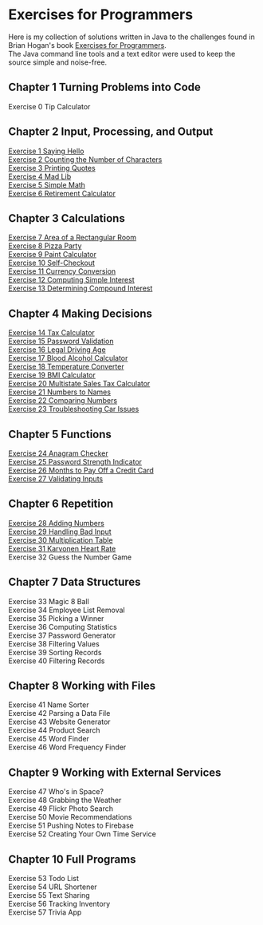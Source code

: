 # Exercises for Programmers
Here is my collection of solutions written in Java to the challenges found in Brian Hogan's book [Exercises for Programmers](https://pragprog.com/book/bhwb/exercises-for-programmers).  
The Java command line tools and a text editor were used to keep the source simple and noise-free.

## Chapter 1 Turning Problems into Code
Exercise 0 Tip Calculator
## Chapter 2 Input, Processing, and Output
[Exercise 1 Saying Hello](https://github.com/jamesdschmidt/exercises-for-programmers/tree/master/chapter-02/exercise-01-saying-hello)  
[Exercise 2 Counting the Number of Characters](https://github.com/jamesdschmidt/exercises-for-programmers/tree/master/chapter-02/exercise-02-counting-characters)  
[Exercise 3 Printing Quotes](https://github.com/jamesdschmidt/exercises-for-programmers/tree/master/chapter-02/exercise-03-printing-quotes)  
[Exercise 4 Mad Lib](https://github.com/jamesdschmidt/exercises-for-programmers/tree/master/chapter-02/exercise-04-mad-lib)  
[Exercise 5 Simple Math](https://github.com/jamesdschmidt/exercises-for-programmers/tree/master/chapter-02/exercise-05-simple-math)  
[Exercise 6 Retirement Calculator](https://github.com/jamesdschmidt/exercises-for-programmers/tree/master/chapter-02/exercise-06-retirement-calculator)
## Chapter 3 Calculations
[Exercise 7 Area of a Rectangular Room](https://github.com/jamesdschmidt/exercises-for-programmers/tree/master/chapter-03/exercise-07-area-of-a-rectangular-room)  
[Exercise 8 Pizza Party](https://github.com/jamesdschmidt/exercises-for-programmers/tree/master/chapter-03/exercise-08-pizza-party)  
[Exercise 9 Paint Calculator](https://github.com/jamesdschmidt/exercises-for-programmers/tree/master/chapter-03/exercise-09-paint-calculator)  
[Exercise 10 Self-Checkout](https://github.com/jamesdschmidt/exercises-for-programmers/tree/master/chapter-03/exercise-10-self-checkout)  
[Exercise 11 Currency Conversion](https://github.com/jamesdschmidt/exercises-for-programmers/tree/master/chapter-03/exercise-11-currency-conversion)  
[Exercise 12 Computing Simple Interest](https://github.com/jamesdschmidt/exercises-for-programmers/tree/master/chapter-03/exercise-12-computing-simple-interest)  
[Exercise 13 Determining Compound Interest](https://github.com/jamesdschmidt/exercises-for-programmers/tree/master/chapter-03/exercise-13-determining-compound-interest)
## Chapter 4 Making Decisions
[Exercise 14 Tax Calculator](https://github.com/jamesdschmidt/exercises-for-programmers/tree/master/chapter-04/exercise-14-tax-calculator)  
[Exercise 15 Password Validation](https://github.com/jamesdschmidt/exercises-for-programmers/tree/master/chapter-04/exercise-15-password-validation)  
[Exercise 16 Legal Driving Age](https://github.com/jamesdschmidt/exercises-for-programmers/tree/master/chapter-04/exercise-16-legal-driving-age)  
[Exercise 17 Blood Alcohol Calculator](https://github.com/jamesdschmidt/exercises-for-programmers/tree/master/chapter-04/exercise-17-blood-alcohol-calculator)  
[Exercise 18 Temperature Converter](https://github.com/jamesdschmidt/exercises-for-programmers/tree/master/chapter-04/exercise-18-temperature-converter)  
[Exercise 19 BMI Calculator](https://github.com/jamesdschmidt/exercises-for-programmers/tree/master/chapter-04/exercise-19-bmi-calculator)  
[Exercise 20 Multistate Sales Tax Calculator](https://github.com/jamesdschmidt/exercises-for-programmers/tree/master/chapter-04/exercise-20-multistate-sales-tax-calculator)  
[Exercise 21 Numbers to Names](https://github.com/jamesdschmidt/exercises-for-programmers/tree/master/chapter-04/exercise-21-numbers-to-names)  
[Exercise 22 Comparing Numbers](https://github.com/jamesdschmidt/exercises-for-programmers/tree/master/chapter-04/exercise-22-comparing-numbers)  
[Exercise 23 Troubleshooting Car Issues](https://github.com/jamesdschmidt/exercises-for-programmers/tree/master/chapter-04/exercise-23-troubleshooting-car-issues)
## Chapter 5 Functions
[Exercise 24 Anagram Checker](https://github.com/jamesdschmidt/exercises-for-programmers/tree/master/chapter-05/exercise-24-anagram-checker)  
[Exercise 25 Password Strength Indicator](https://github.com/jamesdschmidt/exercises-for-programmers/tree/master/chapter-05/exercise-25-password-strength-indicator)  
[Exercise 26 Months to Pay Off a Credit Card](https://github.com/jamesdschmidt/exercises-for-programmers/tree/master/chapter-05/exercise-26-months-to-pay-off-a-credit-card)  
[Exercise 27 Validating Inputs](https://github.com/jamesdschmidt/exercises-for-programmers/tree/master/chapter-05/exercise-27-validating-inputs)
## Chapter 6 Repetition
[Exercise 28 Adding Numbers](https://github.com/jamesdschmidt/exercises-for-programmers/tree/master/chapter-06/exercise-28-adding-numbers)  
[Exercise 29 Handling Bad Input](https://github.com/jamesdschmidt/exercises-for-programmers/tree/master/chapter-06/exercise-29-handling-bad-input)  
[Exercise 30 Multiplication Table](https://github.com/jamesdschmidt/exercises-for-programmers/tree/master/chapter-06/exercise-30-multiplication-table)  
[Exercise 31 Karvonen Heart Rate](https://github.com/jamesdschmidt/exercises-for-programmers/tree/master/chapter-06/exercise-31-karvonen-heart-rate)  
Exercise 32 Guess the Number Game
## Chapter 7 Data Structures
Exercise 33 Magic 8 Ball  
Exercise 34 Employee List Removal  
Exercise 35 Picking a Winner  
Exercise 36 Computing Statistics  
Exercise 37 Password Generator  
Exercise 38 Filtering Values  
Exercise 39 Sorting Records  
Exercise 40 Filtering Records
## Chapter 8 Working with Files
Exercise 41 Name Sorter  
Exercise 42 Parsing a Data File  
Exercise 43 Website Generator  
Exercise 44 Product Search  
Exercise 45 Word Finder  
Exercise 46 Word Frequency Finder
## Chapter 9 Working with External Services
Exercise 47 Who's in Space?  
Exercise 48 Grabbing the Weather  
Exercise 49 Flickr Photo Search  
Exercise 50 Movie Recommendations  
Exercise 51 Pushing Notes to Firebase  
Exercise 52 Creating Your Own Time Service
## Chapter 10 Full Programs
Exercise 53 Todo List  
Exercise 54 URL Shortener  
Exercise 55 Text Sharing  
Exercise 56 Tracking Inventory  
Exercise 57 Trivia App
